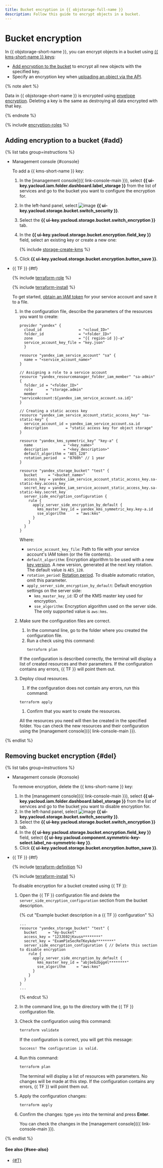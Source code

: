 ```yaml
---
title: Bucket encryption in {{ objstorage-full-name }}
description: Follow this guide to encrypt objects in a bucket.
---
```


# Bucket encryption


In {{ objstorage-short-name }}, you can encrypt objects in a bucket using [{{ kms-short-name }} keys](../../../kms/concepts/key.md):
* [Add encryption to the bucket](#add) to encrypt all new objects with the specified key.
* Specify an encryption key when [uploading an object via the API](../../s3/api-ref/object/upload.md).

{% note alert %}

Data in {{ objstorage-short-name }} is encrypted using [envelope encryption](../../../kms/concepts/envelope.md). Deleting a key is the same as destroying all data encrypted with that key.

{% endnote %}


{% include [encryption-roles](../../../_includes/storage/encryption-roles.md) %}


## Adding encryption to a bucket {#add}

{% list tabs group=instructions %}

- Management console {#console}

  To add a {{ kms-short-name }} key:
  1. In the [management console]({{ link-console-main }}), select **{{ ui-key.yacloud.iam.folder.dashboard.label_storage }}** from the list of services and go to the bucket you want to configure the encryption for.
  1. In the left-hand panel, select ![image](../../../_assets/console-icons/persons-lock.svg) **{{ ui-key.yacloud.storage.bucket.switch_security }}**.
  1. Select the **{{ ui-key.yacloud.storage.bucket.switch_encryption }}** tab.
  1. In the **{{ ui-key.yacloud.storage.bucket.encryption.field_key }}** field, select an existing key or create a new one:

     {% include [storage-create-kms](../../_includes_service/storage-create-kms.md) %}

  1. Click **{{ ui-key.yacloud.storage.bucket.encryption.button_save }}**.

- {{ TF }} {#tf}

  {% include [terraform-role](../../../_includes/storage/terraform-role.md) %}

  {% include [terraform-install](../../../_includes/terraform-install.md) %}

  To get started, [obtain an IAM token](../../../iam/operations/iam-token/create-for-sa.md#via-cli) for your service account and save it to a file.

  1. In the configuration file, describe the parameters of the resources you want to create:


     ```
     provider "yandex" {
       cloud_id                 = "<cloud_ID>"
       folder_id                = "<folder_ID>"
       zone                     = "{{ region-id }}-a"
       service_account_key_file = "key.json"
       }

     resource "yandex_iam_service_account" "sa" {
       name = "<service_account_name>"
     }

     // Assigning a role to a service account
     resource "yandex_resourcemanager_folder_iam_member" "sa-admin" {
       folder_id = "<folder_ID>"
       role      = "storage.admin"
       member    = "serviceAccount:${yandex_iam_service_account.sa.id}"
     }

     // Creating a static access key
     resource "yandex_iam_service_account_static_access_key" "sa-static-key" {
       service_account_id = yandex_iam_service_account.sa.id
       description        = "static access key for object storage"
     }

     resource "yandex_kms_symmetric_key" "key-a" {
       name              = "<key_name>"
       description       = "<key_description>"
       default_algorithm = "AES_128"
       rotation_period   = "8760h" // 1 year
     }

     resource "yandex_storage_bucket" "test" {
       bucket     = "<bucket_name>"
       access_key = yandex_iam_service_account_static_access_key.sa-static-key.access_key
       secret_key = yandex_iam_service_account_static_access_key.sa-static-key.secret_key
       server_side_encryption_configuration {
         rule {
           apply_server_side_encryption_by_default {
             kms_master_key_id = yandex_kms_symmetric_key.key-a.id
             sse_algorithm     = "aws:kms"
           }
         }
       }
     }
     ```



     Where:

     * `service_account_key_file`: Path to file with your service account's IAM token (or the file contents).
     * `default_algorithm`: Encryption algorithm to be used with a new [key version](../../../kms/concepts/version.md). A new version, generated at the next key rotation. The default value is `AES_128`.
     * `rotation_period`: [Rotation period](../../../kms/concepts/version.md#rotate-key). To disable automatic rotation, omit this parameter.
     * `apply_server_side_encryption_by_default`: Default encryption settings on the server side:
       * `kms_master_key_id`: ID of the KMS master key used for encryption.
       * `sse_algorithm`: Encryption algorithm used on the server side. The only supported value is `aws:kms`.

  1. Make sure the configuration files are correct.

     1. In the command line, go to the folder where you created the configuration file.
     1. Run a check using this command:
        ```
        terraform plan
        ```

     If the configuration is described correctly, the terminal will display a list of created resources and their parameters. If the configuration contains any errors, {{ TF }} will point them out.

  1. Deploy cloud resources.

     1. If the configuration does not contain any errors, run this command:

     ```
     terraform apply
     ```

     1. Confirm that you want to create the resources.

     All the resources you need will then be created in the specified folder. You can check the new resources and their configuration using the [management console]({{ link-console-main }}).

{% endlist %}

## Removing bucket encryption {#del}

{% list tabs group=instructions %}

- Management console {#console}

  To remove encryption, delete the {{ kms-short-name }} key:
  1. In the [management console]({{ link-console-main }}), select **{{ ui-key.yacloud.iam.folder.dashboard.label_storage }}** from the list of services and go to the bucket you want to disable encryption for.
  1. In the left-hand panel, select ![image](../../../_assets/console-icons/persons-lock.svg) **{{ ui-key.yacloud.storage.bucket.switch_security }}**.
  1. Select the **{{ ui-key.yacloud.storage.bucket.switch_encryption }}** tab.
  1. In the **{{ ui-key.yacloud.storage.bucket.encryption.field_key }}** field, select **{{ ui-key.yacloud.component.symmetric-key-select.label_no-symmetric-key }}**.
  1. Click **{{ ui-key.yacloud.storage.bucket.encryption.button_save }}**.

- {{ TF }} {#tf}

  {% include [terraform-definition](../../../_tutorials/_tutorials_includes/terraform-definition.md) %}


  {% include [terraform-install](../../../_includes/terraform-install.md) %}


  To disable encryption for a bucket created using {{ TF }}:

  1. Open the {{ TF }} configuration file and delete the `server_side_encryption_configuration` section from the bucket description.

     {% cut "Example bucket description in a {{ TF }} configuration" %}

     ```hcl
     ...
     resource "yandex_storage_bucket" "test" {
       bucket     = "my-bucket"
       access_key = "123JE02jKxusn********"
       secret_key = "ExamP1eSecReTKeykdo********"
       server_side_encryption_configuration { // Delete this section to disable encryption
         rule {
           apply_server_side_encryption_by_default {
             kms_master_key_id = "abjbeb2bgg4l********"
             sse_algorithm     = "aws:kms"
           }
         }
       }
     }
     ...
     ```

     {% endcut %}

  1. In the command line, go to the directory with the {{ TF }} configuration file.

  1. Check the configuration using this command:

     ```bash
     terraform validate
     ```

     If the configuration is correct, you will get this message:

     ```bash
     Success! The configuration is valid.
     ```

  1. Run this command:

     ```bash
     terraform plan
     ```

     The terminal will display a list of resources with parameters. No changes will be made at this step. If the configuration contains any errors, {{ TF }} will point them out.

  1. Apply the configuration changes:

     ```bash
     terraform apply
     ```

  1. Confirm the changes: type `yes` into the terminal and press **Enter**.

     You can check the changes in the [management console]({{ link-console-main }}).

{% endlist %}


#### See also {#see-also}

* [{#T}](../../concepts/encryption.md)
